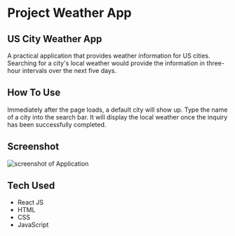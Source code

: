 # Project Weather App
## US City Weather App
A practical application that provides weather information for US cities. Searching for a city's local weather would provide the information in three-hour intervals over the next five days.

## How To Use
Immediately after the page loads, a default city will show up. Type the name of a city into the search bar. It will display the local weather once the inquiry has been successfully completed.



## Screenshot
![screenshot of Application](https://lensdump.com/i/9FjJJM)

## Tech Used
+ React JS
+ HTML
+ CSS
+ JavaScript
